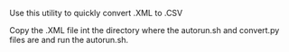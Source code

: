 Use this utility to quickly convert .XML to .CSV

Copy the .XML file int the directory where the autorun.sh and convert.py files are and run the autorun.sh.